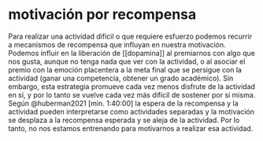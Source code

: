 # motivación por recompensa
Para realizar una actividad difícil o que requiere esfuerzo podemos recurrir a mecanismos de recompensa que influyan en nuestra motivación. Podemos influir en la liberación de [[dopamina]] al premiarnos con algo que nos gusta, aunque no tenga nada que ver con la actividad, o al asociar el premio con la emoción placentera a la meta final que se persigue con la actividad (ganar una competencia, obtener un grado académico). Sin embargo, esta estrategia promueve cada vez menos disfrute de la actividad en sí, y por lo tanto se vuelve cada vez más difícil de sostener por sí misma. Según @huberman2021 [min. 1:40:00] la espera de la recompensa y la actividad pueden interpretarse como actividades separadas y la motivación se desplaza a la recompensa esperada y se aleja de la actividad. Por lo tanto, no nos estamos entrenando para motivarnos a realizar esa actividad.
